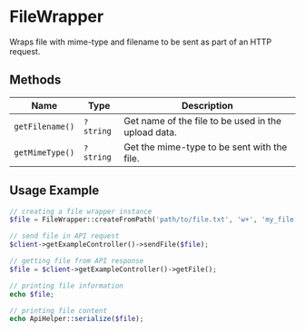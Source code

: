 
# FileWrapper

Wraps file with mime-type and filename to be sent as part of an HTTP request.

## Methods

| Name | Type | Description |
|  --- | --- | --- |
| `getFilename()` | `?string` | Get name of the file to be used in the upload data. |
| `getMimeType()` | `?string` | Get the mime-type to be sent with the file. |

## Usage Example

```php
// creating a file wrapper instance
$file = FileWrapper::createFromPath('path/to/file.txt', 'w+', 'my_file');

// send file in API request
$client->getExampleController()->sendFile($file);

// getting file from API response
$file = $client->getExampleController()->getFile();

// printing file information
echo $file;

// printing file content
echo ApiHelper::serialize($file);
```

